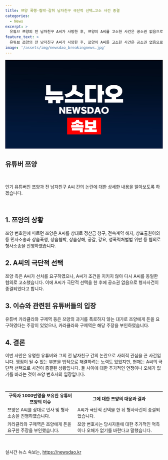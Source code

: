 ```yaml
---
title: 쯔양 폭행·협박·갈취 남자친구 극단적 선택…고소 사건 종결
categories:
  - News
excerpt: >
  유튜브 쯔양의 전 남자친구 A씨가 사망한 후, 쯔양이 A씨를 고소한 사건은 공소권 없음으로 종결됐다. 그러나 쯔양의 변호사는 A씨를 상습폭행 등으로 형사소송을 진행했고, A씨가 선처를 요구하며 조건을 어겼기에 다시 고소했다. A씨의 극단적 선택으로 사건이 종결됐다고 설명했다. 이에 대해 변호사는 억측이나 오해가 없기를 바라며 2차 피해가 발생하지 않기를 바랐다. 또한, 쯔양의 과거 영상이 확인됐으며, 녹취록을 공개한 유튜버들이 돈을 요구했다는 주장과 함께 논란이 이어졌다.
feature_text: >
  유튜브 쯔양의 전 남자친구 A씨가 사망한 후, 쯔양이 A씨를 고소한 사건은 공소권 없음으로 종결됐다. 그러나 쯔양의 변호사는 A씨를 상습폭행 등으로 형사소송을 진행했고, A씨가 선처를 요구하며 조건을 어겼기에 다시 고소했다. A씨의 극단적 선택으로 사건이 종결됐다고 설명했다. 이에 대해 변호사는 억측이나 오해가 없기를 바라며 2차 피해가 발생하지 않기를 바랐다. 또한, 쯔양의 과거 영상이 확인됐으며, 녹취록을 공개한 유튜버들이 돈을 요구했다는 주장과 함께 논란이 이어졌다.
image: '/assets/img/newsdao_breakingnews.jpg'
---
```


<p><img src="/assets/img/newsdao_breakingnews.jpg" alt="cryptoinkorea 속보" /></p>

<h2 data-ke-size="size26"><b>유튜버 쯔양</b></h2>

<p data-ke-size="size16">&nbsp;</p>

<p>인기 유튜버인 쯔양과 전 남자친구 A씨 간의 논란에 대한 상세한 내용을 알아보도록 하겠습니다. </p>

<p data-ke-size="size16">&nbsp;</p>

<h2 data-ke-size="size26">1. 쯔양의 상황</h2>

<p data-ke-size="size16">쯔양 변호인에 따르면 쯔양은 A씨를 상대로 정산금 청구, 전속계약 해지, 상표출원이의 등 민사소송과 상습폭행, 상습협박, 상습상해, 공갈, 강요, 성폭력처벌법 위반 등 혐의로 형사소송을 진행하였습니다.</p>

<h2 data-ke-size="size26">2. A씨의 극단적 선택</h2>

<p data-ke-size="size16">쯔양 측은 A씨가 선처를 요구하였으나, A씨가 조건을 지키지 않아 다시 A씨를 동일한 혐의로 고소했습니다. 이에 A씨가 극단적 선택을 한 후에 공소권 없음으로 형사사건이 종결되었다고 합니다.</p>

<h2 data-ke-size="size26">3. 이슈와 관련된 유튜버들의 입장</h2>

<p data-ke-size="size16">유튜버 카라큘라와 구제역 등은 쯔양의 과거를 폭로하지 않는 대가로 쯔양에게 돈을 요구하였다는 주장이 있었으나, 카라큘라와 구제역은 해당 주장을 부인하였습니다.</p>

<h2 data-ke-size="size26">4. 결론</h2>

<p data-ke-size="size16">이번 사안은 유명한 유튜버와 그의 전 남자친구 간의 논란으로 사회적 관심을 끈 사건입니다. 쟁점이 될 수 있는 부분을 법적으로 해결하려는 노력도 있었지만, 현재는 A씨의 극단적 선택으로 사건이 종결된 상황입니다. 둘 사이에 대한 추가적인 언쟁이나 오해가 없기를 바라는 것이 쯔양 변호사의 입장입니다.</p>

<p data-ke-size="size16">&nbsp;</p>

<table>
    <tbody>
        <tr>
            <td style="text-align: center; height: 17px;"><b>구독자 1000만명을 보유한 유튜버 쯔양의 이슈</b></td>
            <td style="text-align: center; height: 17px;"><b>그에 대한 쯔양의 대응과 결과</b></td>
        </tr>
        <tr>
            <td style="text-align: left; height: 17px;">쯔양은 A씨를 상대로 민사 및 형사 소송을 진행하였습니다.</td>
            <td style="text-align: left; height: 17px;">A씨가 극단적 선택을 한 뒤 형사사건이 종결되었습니다.</td>
        </tr>
        <tr>
            <td style="text-align: left; height: 17px;">카라큘라와 구제역은 쯔양에게 돈을 요구한 주장을 부인했습니다.</td>
            <td style="text-align: left; height: 17px;">쯔양 변호사는 당사자들에 대한 추가적인 억측이나 오해가 없기를 바란다고 말했습니다.</td>
        </tr>
    </tbody>
</table>

<p data-ke-size="size16">&nbsp;</p>
실시간 뉴스 속보는, <a href="https://newsdao.kr" rel="dofollow">https://newsdao.kr</a>



